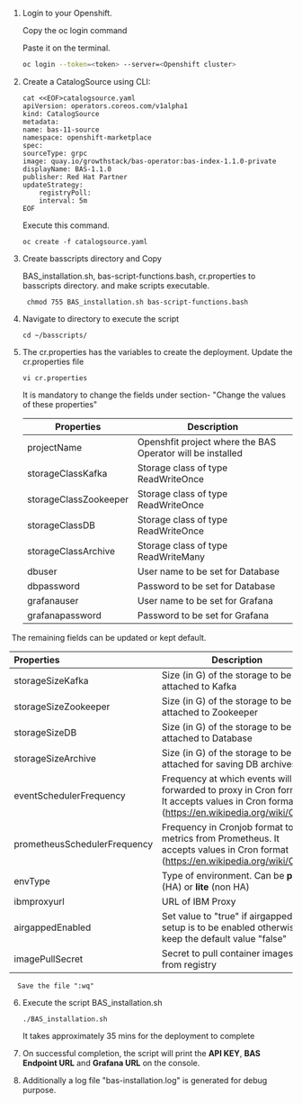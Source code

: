 1. Login to your Openshift.

   Copy the oc login command

   Paste it on the terminal.

   ```bash
   oc login --token=<token> --server=<Openshift cluster>
   ```

2. Create a CatalogSource using CLI: 
    ```
    cat <<EOF>catalogsource.yaml
    apiVersion: operators.coreos.com/v1alpha1
    kind: CatalogSource
    metadata:
    name: bas-11-source
    namespace: openshift-marketplace
    spec:
    sourceType: grpc
    image: quay.io/growthstack/bas-operator:bas-index-1.1.0-private
    displayName: BAS-1.1.0
    publisher: Red Hat Partner
    updateStrategy:
        registryPoll:
        interval: 5m
    EOF
    ```
    
    Execute this command.
    ```
    oc create -f catalogsource.yaml 
    ```

3.  Create basscripts directory and Copy 

    BAS_installation.sh, bas-script-functions.bash, cr.properties to basscripts directory.
    and make scripts executable.
    ```
     chmod 755 BAS_installation.sh bas-script-functions.bash 
    ```

4. Navigate to directory to execute the script

   ```execute
   cd ~/basscripts/
   ```
   
5. The cr.properties has the variables to create the deployment. Update the cr.properties file

   ```execute
   vi cr.properties
   ```

   It is mandatory to change the fields under section- "Change the values of these properties"
   
   | Properties            | Description                                                |
   | --------------------- | ---------------------------------------------------------- |
   | projectName           | Openshfit project where the BAS Operator will be installed |
   | storageClassKafka     | Storage class of type ReadWriteOnce                        |
   | storageClassZookeeper | Storage class of type ReadWriteOnce                        |
   | storageClassDB        | Storage class of type ReadWriteOnce                        |
   | storageClassArchive   | Storage class of type ReadWriteMany                        |
   | dbuser                | User name to be set for Database                           |
   | dbpassword            | Password to be set for Database                            |
   | grafanauser           | User name to be set for Grafana                            |
   | grafanapassword       | Password to be set for Grafana                             |


​       The remaining fields can be updated or kept default.

| Properties                   | Description                                                                                                                                |
| :--------------------------- | ------------------------------------------------------------------------------------------------------------------------------------------ |
| storageSizeKafka             | Size (in G) of the storage to be attached to Kafka                                                                                         |
| storageSizeZookeeper         | Size (in G) of the storage to be attached to Zookeeper                                                                                     |
| storageSizeDB                | Size (in G) of the storage to be attached to Database                                                                                      |
| storageSizeArchive           | Size (in G) of the storage to be attached for saving DB archives                                                                           |
| eventSchedulerFrequency      | Frequency at which events will be forwarded to proxy in Cron format. It accepts values in Cron format (https://en.wikipedia.org/wiki/Cron) |
| prometheusSchedulerFrequency | Frequency in Cronjob format to pull metrics from Prometheus. It accepts values in Cron format (https://en.wikipedia.org/wiki/Cron)         |
| envType                      | Type of environment. Can be **prod** (HA) or **lite** (non HA)                                                                             |
| ibmproxyurl                  | URL of IBM Proxy                                                                                                                           |
| airgappedEnabled             | Set value to "true" if airgapped setup is to be enabled otherwise keep the default value "false"                                           |
| imagePullSecret              | Secret to pull container images from registry                                                                                              |


 	  Save the file ":wq"


6. Execute the script BAS_installation.sh

   ```execute
   ./BAS_installation.sh
   ```
   
   It takes approximately 35 mins for the deployment to complete
   
7. On successful completion, the script will print the **API KEY**, **BAS Endpoint URL** and **Grafana URL** on the console.

8. Additionally a log file "bas-installation.log" is generated for debug purpose.